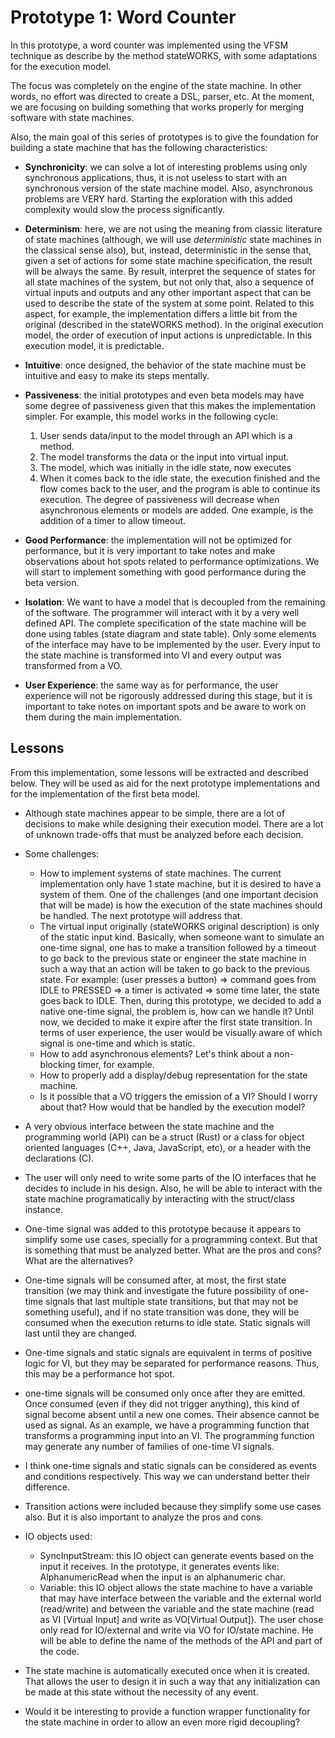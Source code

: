 # Prototype 1: Word Counter
In this prototype, a word counter was implemented using the VFSM
technique as describe by the method stateWORKS, with some adaptations
for the execution model.

The focus was completely on the engine of the state machine. In other
words, no effort was directed to create a DSL, parser, etc. At the
moment, we are focusing on building something that works properly for
merging software with state machines.

Also, the main goal of this series of prototypes is to give the
foundation for building a state machine that has the following
characteristics:
- **Synchronicity**: we can solve a lot of interesting problems using only
  synchronous applications, thus, it is not useless to start with an
  synchronous version of the state machine model. Also, asynchronous
  problems are VERY hard. Starting the exploration with this added
  complexity would slow the process significantly.

- **Determinism**: here, we are not using the meaning from classic
  literature of state machines (although, we will use *deterministic*
  state machines in the classical sense also), but, instead,
  deterministic in the sense that, given a set of actions for some state
  machine specification, the result will be always the same. By result,
  interpret the sequence of states for all state machines of the system,
  but not only that, also a sequence of virtual inputs and outputs and
  any other important aspect that can be used to describe the state of
  the system at some point. 
  Related to this aspect, for example, the implementation differs a
  little bit from the original (described in the stateWORKS method). In
  the original execution model, the order of execution of input actions
  is unpredictable. In this execution model, it is predictable.

- **Intuitive**: once designed, the behavior of the state machine must
  be intuitive and easy to make its steps mentally. 

- **Passiveness**: the initial prototypes and even beta models may have
  some degree of passiveness given that this makes the implementation
  simpler. For example, this model works in the following cycle:
    1. User sends data/input to the model through an API which is a method.
    2. The model transforms the data or the input into virtual input.
    3. The model, which was initially in the idle state, now executes
    4. When it comes back to the idle state, the execution finished and
       the flow comes back to the user, and the program is able to
       continue its execution.
  The degree of passiveness will decrease when asynchronous elements or
  models are added. One example, is the addition of a timer to allow
  timeout.  

- **Good Performance**: the implementation will not be optimized for
  performance, but it is very important to take notes and make
  observations about hot spots related to performance optimizations. We
  will start to implement something with good performance during the
  beta version.

- **Isolation**: We want to have a model that is decoupled from the
  remaining of the software. The programmer will interact with it by a
  very well defined API. The complete specification of the state machine
  will be done using tables (state diagram and state table). Only some
  elements of the interface may have to be implemented by the user.
  Every input to the state machine is transformed into VI and every
  output was transformed from a VO.

- **User Experience**: the same way as for performance, the user
  experience will not be rigorously addressed during this stage, but it
  is important to take notes on important spots and be aware to work on
  them during the main implementation.


## Lessons
From this implementation, some lessons will be extracted and described
below. They will be used as aid for the next prototype implementations
and for the implementation of the first beta model.

- Although state machines appear to be simple, there are a lot of decisions to
  make while designing their execution model. There are a lot of unknown
  trade-offs that must be analyzed before each decision.

- Some challenges:
    - How to implement systems of state machines. The current
      implementation only have 1 state machine, but it is desired to
      have a system of them. One of the challenges (and one important
      decision that will be made) is how the execution of the
      state machines should be handled. The next prototype will address
      that.
    - The virtual input originally (stateWORKS original description) is
      only of the static input kind. Basically, when someone want to
      simulate an one-time signal, one has to make a transition followed
      by a timeout to go back to the previous state or engineer the
      state machine in such a way that an action will be taken to go
      back to the previous state. 
      For example: (user presses a button) => command goes from IDLE to 
      PRESSED => a timer is activated => some time later, the state goes
      back to IDLE. 
      Then, during this prototype, we decided to add a 
      native one-time signal, the problem is, how can we handle it? 
      Until now, we decided to make it expire after the first state 
      transition. In terms of user experience, the user would be visually 
      aware of which signal is one-time and which is static.
    - How to add asynchronous elements? Let's think about a non-blocking 
      timer, for example.
    - How to properly add a display/debug representation for the state
      machine. 
    - Is it possible that a VO triggers the emission of a VI? Should I
      worry about that? How would that be handled by the execution
      model?

- A very obvious interface between the state machine and the programming
  world (API) can be a struct (Rust) or a class for object oriented
  languages (C++, Java, JavaScript, etc), or a header with the
  declarations (C). 

- The user will only need to write some parts of the IO interfaces that
  he decides to include in his design. Also, he will be able to interact
  with the state machine programatically by interacting with the
  struct/class instance.

- One-time signal was added to this prototype because it appears to
  simplify some use cases, specially for a programming context. But that
  is something that must be analyzed better. What are the pros and cons?
  What are the alternatives?

- One-time signals will be consumed after, at most, the first state 
  transition (we may think and investigate the future possibility of 
  one-time signals that last multiple state transitions, but that may 
  not be something useful), and if no state transition was done, they 
  will be consumed when the execution returns to idle state. Static 
  signals will last until they are changed.

- One-time signals and static signals are equivalent in terms of
  positive logic for VI, but they may be separated for performance
  reasons. Thus, this may be a performance hot spot.

- one-time signals will be consumed only once after they are emitted. Once
  consumed (even if they did not trigger anything), this kind of signal become absent
  until a new one comes. Their absence cannot be used as signal. As an example, we have
  a programming function that transforms a programming input into an VI. The
  programming function may generate any number of families of one-time VI signals.


- I think one-time signals and static signals can be considered as
  events and conditions respectively. This way we can understand better
  their difference. 

- Transition actions were included because they simplify some use cases 
also. But it is also important to analyze the pros and cons.


- IO objects used:
    - SyncInputStream: this IO object can generate events based on the
      input it receives. In the prototype, it generates events like:
      AlphanumericRead when the input is an alphanumeric char.
    - Variable: this IO object allows the state machine to have a
      variable that may have interface between the variable and the
      external world (read/write) and between the variable and the state
      machine (read as VI [Virtual Input] and write as VO[Virtual Output]). 
      The user chose only read for IO/external and write via VO for
      IO/state machine. He will be able to define the name of the
      methods of the API and part of the code.

- The state machine is automatically executed once when it is created.
  That allows the user to design it in such a way that any
  initialization can be made at this state without the necessity of any
  event.

- Would it be interesting to provide a function wrapper functionality
  for the state machine in order to allow an even more rigid decoupling?



